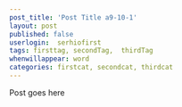 ```yaml
---
post_title: 'Post Title a9-10-1'
layout: post
published: false
userlogin:  serhiofirst
tags: firsttag, secondTag,  thirdTag
whenwillappear: word
categories: firstcat, secondcat, thirdcat
---
```

Post goes here
